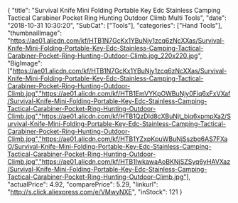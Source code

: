 {
	"title": "Survival Knife Mini Folding Portable Key Edc Stainless Camping Tactical Carabiner Pocket Ring Hunting Outdoor Climb Multi Tools",
	"date": "2018-10-31 10:30:20",
	"SubCat": ["Tools"],
	"categories": ["Hand Tools"],
	"thumbnailImage": "https://ae01.alicdn.com/kf/HTB1N7GcKx1YBuNjy1zcq6zNcXXas/Survival-Knife-Mini-Folding-Portable-Key-Edc-Stainless-Camping-Tactical-Carabiner-Pocket-Ring-Hunting-Outdoor-Climb.jpg_220x220.jpg",
	"BigImage": ["https://ae01.alicdn.com/kf/HTB1N7GcKx1YBuNjy1zcq6zNcXXas/Survival-Knife-Mini-Folding-Portable-Key-Edc-Stainless-Camping-Tactical-Carabiner-Pocket-Ring-Hunting-Outdoor-Climb.jpg","https://ae01.alicdn.com/kf/HTB1EmVYKpOWBuNjy0Fiq6xFxVXaf/Survival-Knife-Mini-Folding-Portable-Key-Edc-Stainless-Camping-Tactical-Carabiner-Pocket-Ring-Hunting-Outdoor-Climb.jpg","https://ae01.alicdn.com/kf/HTB1QzDId8cXBuNjt_biq6xpmpXa2/Survival-Knife-Mini-Folding-Portable-Key-Edc-Stainless-Camping-Tactical-Carabiner-Pocket-Ring-Hunting-Outdoor-Climb.jpg","https://ae01.alicdn.com/kf/HTB1YZxpKpuWBuNjSszbq6AS7FXaO/Survival-Knife-Mini-Folding-Portable-Key-Edc-Stainless-Camping-Tactical-Carabiner-Pocket-Ring-Hunting-Outdoor-Climb.jpg","https://ae01.alicdn.com/kf/HTB1IwkawaAoBKNjSZSyq6yHAVXaz/Survival-Knife-Mini-Folding-Portable-Key-Edc-Stainless-Camping-Tactical-Carabiner-Pocket-Ring-Hunting-Outdoor-Climb.jpg"],
	"actualPrice": 4.92,
	"comparePrice": 5.29,
	"linkurl": "http://s.click.aliexpress.com/e/VMwyNXE",
	"inStock": 121
}
